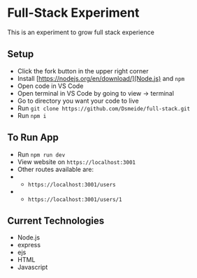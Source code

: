 # Full-Stack Experiment
This is an experiment to grow full stack experience

## Setup
* Click the fork button in the upper right corner
* Install [https://nodejs.org/en/download/](Node.js) and `npm`
* Open code in VS Code
* Open terminal in VS Code by going to view -> terminal
* Go to directory you want your code to live
* Run `git clone https://github.com/Dsmeide/full-stack.git`
* Run `npm i`

## To Run App
* Run `npm run dev`
* View website on `https://localhost:3001`
* Other routes available are:
* * `https://localhost:3001/users`
* * `https://localhost:3001/users/1`

## Current Technologies
* Node.js
* express
* ejs
* HTML
* Javascript
